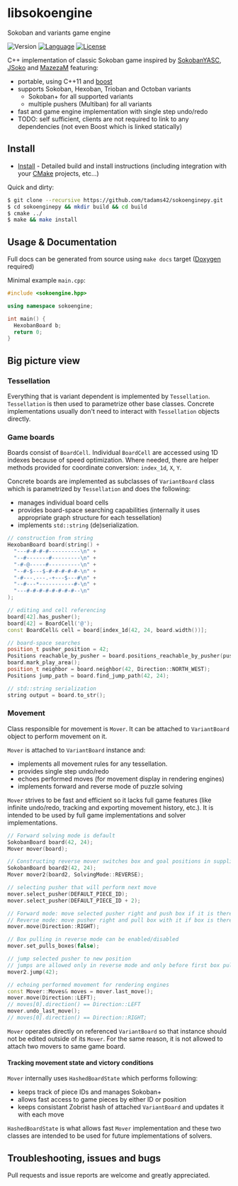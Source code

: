 # libsokoengine

Sokoban and variants game engine

![Version](http://img.shields.io/badge/version-0.5.2-blue.svg)
[![Language](http://img.shields.io/badge/language-C++11-lightgrey.svg)](http://en.cppreference.com/w/)
[![License](http://img.shields.io/badge/license-GPLv3-brightgreen.svg)](http://opensource.org/licenses/GPL-3.0)

C++ implementation of classic Sokoban game inspired by [SokobanYASC], [JSoko] and [MazezaM] featuring:

- portable, using C++11 and [boost]
- supports Sokoban, Hexoban, Trioban and Octoban variants
  - Sokoban+ for all supported variants
  - multiple pushers (Multiban) for all variants
- fast and game engine implementation with single step undo/redo
- TODO: self sufficient, clients are not required to link to any dependencies (not even Boost which is linked statically)

## Install

- [Install](INSTALL.md) - Detailed build and install instructions (including integration with your [CMake] projects, etc...)

Quick and dirty:

~~~bash
$ git clone --recursive https://github.com/tadams42/sokoenginepy.git
$ cd sokoenginepy && mkdir build && cd build
$ cmake ../
$ make && make install
~~~

## Usage & Documentation

Full docs can be generated from source using `make docs` target ([Doxygen]
required)

Minimal example `main.cpp`:

~~~C++
#include <sokoengine.hpp>

using namespace sokoengine;

int main() {
  HexobanBoard b;
  return 0;
}
~~~

## Big picture view

### Tessellation

Everything that is variant dependent is implemented by `Tessellation`.
`Tessellation` is then used to parametrize other base classes. Concrete
implementations usually don't need to interact with `Tessellation` objects
directly.

### Game boards

Boards consist of `BoardCell`. Individual `BoardCell` are accessed using 1D
indexes because of speed optimization. Where needed, there are helper methods
provided for coordinate conversion: `index_1d`, `X`, `Y`.

Concrete boards are implemented as subclasses of `VariantBoard` class which is
parametrized by `Tessellation` and does the following:

- manages individual board cells
- provides board-space searching capabilities (internally it uses appropriate
  graph structure for each tessellation)
- implements `std::string` (de)serialization.

~~~C++
// construction from string
HexobanBoard board(string() +
  "---#-#-#-#----------\n" +
  "--#-------#---------\n" +
  "-#-@-----#----------\n" +
  "--#-$---$-#-#-#-#-#-\n" +
  "-#---.---.-+---$---#\n" +
  "--#---*-----------#-\n" +
  "---#-#-#-#-#-#-#-#--\n"
);

// editing and cell referencing
board[42].has_pusher();
board[42] = BoardCell('@');
const BoardCell& cell = board[index_1d(42, 24, board.width())];

// board-space searches
position_t pusher_position = 42;
Positions reachable_by_pusher = board.positions_reachable_by_pusher(pusher_position);
board.mark_play_area();
position_t neighbor = board.neighbor(42, Direction::NORTH_WEST);
Positions jump_path = board.find_jump_path(42, 24);

// std::string serialization
string output = board.to_str();
~~~

### Movement

Class responsible for movement is `Mover`. It can be attached to `VariantBoard`
object to perform movement on it.

`Mover` is attached to `VariantBoard` instance and:

- implements all movement rules for any tessellation.
- provides single step undo/redo
- echoes performed moves (for movement display in rendering engines)
- implements forward and reverse mode of puzzle solving

`Mover` strives to be fast and efficient so it lacks full game features (like
infinite undo/redo, tracking and exporting movement history, etc.). It is
intended to be used by full game implementations and solver implementations.

~~~C++
// Forward solving mode is default
SokobanBoard board(42, 24);
Mover mover(board);

// Constructing reverse mover switches box and goal positions in supplied board
SokobanBoard board2(42, 24);
Mover mover2(board2, SolvingMode::REVERSE);

// selecting pusher that will perform next move
mover.select_pusher(DEFAULT_PIECE_ID);
mover.select_pusher(DEFAULT_PIECE_ID + 2);

// Forward mode: move selected pusher right and push box if it is there
// Reverse mode: move pusher right and pull box with it if box is there
mover.move(Direction::RIGHT);

// Box pulling in reverse mode can be enabled/disabled
mover.set_pulls_boxes(false);

// jump selected pusher to new position
// jumps are allowed only in reverse mode and only before first box pull
mover2.jump(42);

// echoing performed movement for rendering engines
const Mover::Moves& moves = mover.last_move();
mover.move(Direction::LEFT);
// moves[0].direction() == Direction::LEFT
mover.undo_last_move();
// moves[0].direction() == Direction::RIGHT;
~~~

`Mover` operates directly on referenced `VariantBoard` so that instance should
not be edited outside of its `Mover`. For the same reason, it is not allowed to
attach two movers to same game board.

#### Tracking movement state and victory conditions

`Mover` internally uses `HashedBoardState` which performs following:

- keeps track of piece IDs and manages Sokoban+
- allows fast access to game pieces by either ID or position
- keeps consistant Zobrist hash of attached `VariantBoard` and updates it with
  each move

`HashedBoardState` is what allows fast `Mover` implementation and these two
classes are intended to be used for future implementations of solvers.

## Troubleshooting, issues and bugs

Pull requests and issue reports are welcome and greatly appreciated.

[SokobanYASC]:http://sourceforge.net/projects/sokobanyasc/
[JSoko]:http://www.sokoban-online.de/
[MazezaM]:http://webpages.dcu.ie/~tyrrelma/MazezaM/
[bandit]:http://banditcpp.org/
[boost]:http://www.boost.org/
[CMake]:http://www.cmake.org
[Doxygen]:http://www.stack.nl/~dimitri/doxygen/
